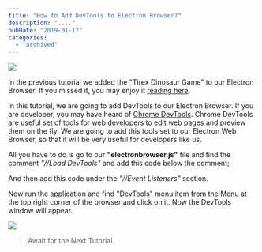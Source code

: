 ```yaml
---
title: "How to Add DevTools to Electron Browser?"
description: "...."
pubDate: "2019-01-17"
categories: 
  - "archived"
---
```


[![](/images/How-to-Add-DevTools-to-Electron-Browser.jpg)](https://3.bp.blogspot.com/-aH5GfEID2j0/XECVFbFYwuI/AAAAAAAAIJo/zdM9OLGNP4IaapI6kkD21A1XsK0Er9ApQCLcBGAs/s1600/How-to-Add-DevTools-to-Electron-Browser.jpg)

  

In the previous tutorial we added the "Tirex Dinosaur Game" to our Electron Browser. If you missed it, you may enjoy it [reading here](https://www.buddhilive.com/2019/01/how-to-add-chrome-browsers-tirex-game.html).

  

In this tutorial, we are going to add DevTools to our Electron Browser. If you are developer, you may have heard of [Chrome DevTools](https://developers.google.com/web/tools/chrome-devtools/). Chrome DevTools are useful set of tools for web developers to edit web pages and preview them on the fly. We are going to add this tools set to our Electron Web Browser, so that it will be very useful for developers like us.

  

All you have to do is go to our **"electronbrowser.js"** file and find the comment _"//Load DevTools"_ and add this code below the comment;

  
  

And then add this code under the _"//Event Listeners"_ section.  
  
  

  

Now run the application and find "DevTools" menu item from the Menu at the top right corner of the browser and click on it. Now the DevTools window will appear.  
  

[![](/images/devtools.png)](https://4.bp.blogspot.com/-IBTBcU9TFrU/XECVbRpMCjI/AAAAAAAAIJw/ys6ONLEtAfYSt4bsndeulLvQc3quQGtNwCLcBGAs/s1600/devtools.png)

  

  

> Await for the Next Tutorial.
